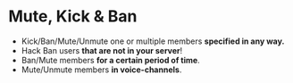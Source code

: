 # Mute, Kick & Ban



* Kick/Ban/Mute/Unmute one or multiple members **specified in any way.**
* Hack Ban users **that are not in your server**!
* Ban/Mute members **for a certain period of time**.
* Mute/Unmute members **in voice-channels**.







